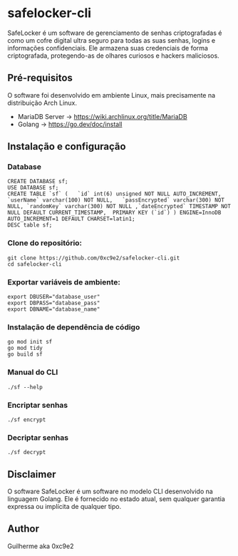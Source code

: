 # safelocker-cli
SafeLocker é um software de gerenciamento de senhas criptografadas é como um cofre digital ultra seguro para todas as suas senhas, logins e informações confidenciais. Ele armazena suas credenciais de forma criptografada, protegendo-as de olhares curiosos e hackers maliciosos.

## Pré-requisitos
O software foi desenvolvido em ambiente Linux, mais precisamente na distribuição Arch Linux.

- MariaDB Server -> https://wiki.archlinux.org/title/MariaDB
- Golang -> https://go.dev/doc/install

## Instalação e configuração
### Database
```
CREATE DATABASE sf;
USE DATABASE sf;
CREATE TABLE `sf` (   `id` int(6) unsigned NOT NULL AUTO_INCREMENT,   `userName` varchar(100) NOT NULL,   `passEncrypted` varchar(300) NOT NULL, `randomKey` varchar(300) NOT NULL ,`dateEncrypted` TIMESTAMP NOT NULL DEFAULT CURRENT_TIMESTAMP,  PRIMARY KEY (`id`) ) ENGINE=InnoDB AUTO_INCREMENT=1 DEFAULT CHARSET=latin1;
DESC table sf;
```

### Clone do repositório:
```
git clone https://github.com/0xc9e2/safelocker-cli.git
cd safelocker-cli
```

### Exportar variáveis de ambiente:
```
export DBUSER="database_user"
export DBPASS="database_pass"
export DBNAME="database_name"
```

### Instalação de dependência de código
```
go mod init sf
go mod tidy
go build sf
```
### Manual do CLI
```
./sf --help
```

### Encriptar senhas
```
./sf encrypt
```
### Decriptar senhas
```
./sf decrypt
```
## Disclaimer
O software SafeLocker é um software no modelo CLI desenvolvido na linguagem Golang. Ele é fornecido no estado atual, sem qualquer garantia expressa ou implícita de qualquer tipo.

## Author
Guilherme aka 0xc9e2
